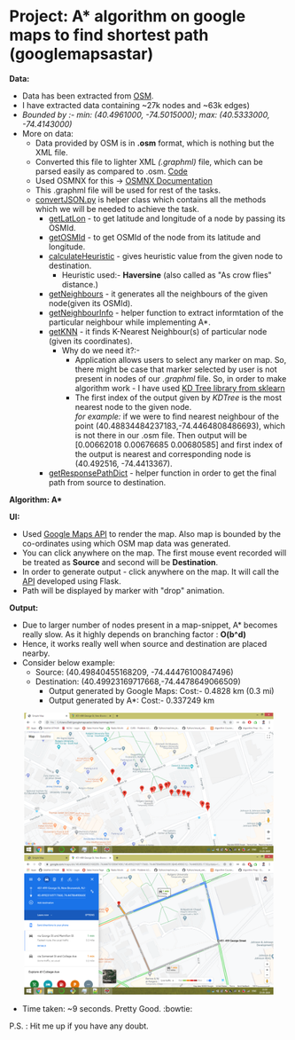 # Project: A* algorithm on google maps to find shortest path (googlemapsastar)
__Data:__
* Data has been extracted from [OSM](https://www.openstreetmap.org/).<br> 
* I have extracted data containing ~27k nodes and ~63k edges) <br>
* _Bounded by :- min: (40.4961000, -74.5015000); max: (40.5333000, -74.4143000)_ <br>
* More on data:
  * Data provided by OSM is in __.osm__ format, which is nothing but the XML file. 
  * Converted this file to lighter XML _(.graphml)_ file, which can be parsed easily as compared to .osm. [Code](https://github.com/vraj152/googlemapsastar/blob/63c0d686ee192ef10623a42097e52e07cf7f28ab/preprocessingGraph.py#L4) <br>
  * Used OSMNX for this -> [OSMNX Documentation](https://osmnx.readthedocs.io/en/stable/osmnx.html#osmnx.core.graph_from_file) <br>
  * This .graphml file will be used for rest of the tasks. <br>
  * [convertJSON.py](https://github.com/vraj152/googlemapsastar/blob/63c0d686ee192ef10623a42097e52e07cf7f28ab/convertJSON.py) is helper class which contains all the methods which we will be needed to achieve the task. <br>
    - [getLatLon](https://github.com/vraj152/googlemapsastar/blob/63c0d686ee192ef10623a42097e52e07cf7f28ab/convertJSON.py#L13) - to get latitude and longitude of a node by passing its OSMId. <br>
    - [getOSMId](https://github.com/vraj152/googlemapsastar/blob/63c0d686ee192ef10623a42097e52e07cf7f28ab/convertJSON.py#L22) - to get OSMId of the node from its latitude and longitude. <br>
    - [calculateHeuristic](https://github.com/vraj152/googlemapsastar/blob/63c0d686ee192ef10623a42097e52e07cf7f28ab/convertJSON.py#L32) - gives heuristic value from the given node to destination. <br>
      - Heuristic used:- __Haversine__ (also called as "As crow flies" distance.) <br>
    - [getNeighbours](https://github.com/vraj152/googlemapsastar/blob/63c0d686ee192ef10623a42097e52e07cf7f28ab/convertJSON.py#L35) - it generates all the neighbours of the given node(given its OSMId).
    - [getNeighbourInfo](https://github.com/vraj152/googlemapsastar/blob/63c0d686ee192ef10623a42097e52e07cf7f28ab/convertJSON.py#L60) - helper function to extract informtation of the particular neighbour while implementing A*.
    - [getKNN](https://github.com/vraj152/googlemapsastar/blob/63c0d686ee192ef10623a42097e52e07cf7f28ab/convertJSON.py#L75) - it finds K-Nearest Neighbour(s) of particular node (given its coordinates).
      - Why do we need it?:- 
        - Application allows users to select any marker on map. So, there might be case that marker selected by user is not present in nodes of our _.graphml_ file. So, in order to make algorithm work - I have used [KD Tree library from sklearn](https://scikit-learn.org/stable/modules/generated/sklearn.neighbors.KDTree.html#sklearn-neighbors-kdtree) <br>
        - The first index of the output given by _KDTree_ is the most nearest node to the given node. <br> _for example:_ if we were to find nearest neighbour of the point (40.48834484237183,-74.4464808486693), which is not there in our .osm file. Then output will be [0.00662018 0.00676685 0.00680585] and  first index of the output is nearest and corresponding node is (40.492516, -74.4413367).
    - [getResponsePathDict](https://github.com/vraj152/googlemapsastar/blob/63c0d686ee192ef10623a42097e52e07cf7f28ab/convertJSON.py#L91) - helper function in order to get the final path from source to destination.

__Algorithm: A*__

__UI:__

* Used [Google Maps API](https://developers.google.com/maps/documentation) to render the map. Also map is bounded by the co-ordinates using which OSM map data was generated.
* You can click anywhere on the map. The first mouse event recorded will be treated as __Source__ and second will be __Destination__.
* In order to generate output - click anywhere on the map. It will call the [API](https://github.com/vraj152/googlemapsastar/blob/63c0d686ee192ef10623a42097e52e07cf7f28ab/flaskAPI.py#L11) developed using Flask.
* Path will be displayed by marker with "drop" animation.

__Output:__

* Due to larger number of nodes present in a map-snippet, A* becomes really slow. As it highly depends on branching factor : __O(b^d)__ 
* Hence, it works really well when source and destination are placed nearby.
* Consider below example:
  * Source: (40.49840455168209, -74.44476100847496)
  * Destination: (40.49923169717668,-74.4478649066509)
    * Output generated by Google Maps: Cost:- 0.4828 km (0.3 mi)
    * Output generated by A*: Cost:-  0.337249 km

<p align="center">
  <img src="output/OutputApplication.png" width="450" title="Application Output">
  <img src="output/OutputGoogleMaps.png" width="450" title="Google Maps Output">
</p>

* Time taken: ~9 seconds. Pretty Good. :bowtie:

P.S. : Hit me up if you have any doubt.
